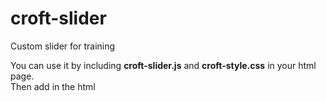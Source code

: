 # croft-slider
Custom slider for training

You can use it by including <b>croft-slider.js</b> and <b>croft-style.css</b> in your html page.<br>
Then add in the html <b><script></b> tag:<br>
<pre>
<script>
  const croftSlider = new CroftSlider({
     slider: '.slider', // insert your slider class
     slide: '.slide',   // insert your slide class
     slidesPadding: 10, // paddings between slides
     slidesToShow: 3,   // count of slides on the page
     slidesToScroll: 2  // how many slides do you want to scroll
  });
 </script>
 </pre>

